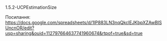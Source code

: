 1.5.2-UCPEstimationSize

Посилання:
https://docs.google.com/spreadsheets/d/1IP883LN3nqQkclEJKbpXZAwBISUncnOR/edit?usp=sharing&ouid=112797664637741960674&rtpof=true&sd=true
